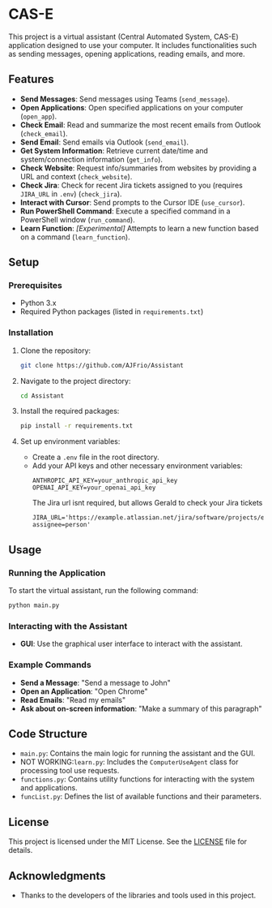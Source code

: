 # CAS-E

This project is a virtual assistant (Central Automated System, CAS-E) application designed to use your computer. It includes functionalities such as sending messages, opening applications, reading emails, and more.

## Features

- **Send Messages**: Send messages using Teams (`send_message`).
- **Open Applications**: Open specified applications on your computer (`open_app`).
- **Check Email**: Read and summarize the most recent emails from Outlook (`check_email`).
- **Send Email**: Send emails via Outlook (`send_email`).
- **Get System Information**: Retrieve current date/time and system/connection information (`get_info`).
- **Check Website**: Request info/summaries from websites by providing a URL and context (`check_website`).
- **Check Jira**: Check for recent Jira tickets assigned to you (requires `JIRA_URL` in `.env`) (`check_jira`).
- **Interact with Cursor**: Send prompts to the Cursor IDE (`use_cursor`).
- **Run PowerShell Command**: Execute a specified command in a PowerShell window (`run_command`).
- **Learn Function**: *[Experimental]* Attempts to learn a new function based on a command (`learn_function`).

## Setup

### Prerequisites

- Python 3.x
- Required Python packages (listed in `requirements.txt`)

### Installation

1. Clone the repository:
   ```bash
   git clone https://github.com/AJFrio/Assistant
   ```

2. Navigate to the project directory:
   ```bash
   cd Assistant
   ```

3. Install the required packages:
   ```bash
   pip install -r requirements.txt
   ```

4. Set up environment variables:
   - Create a `.env` file in the root directory.
   - Add your API keys and other necessary environment variables:
     ```
     ANTHROPIC_API_KEY=your_anthropic_api_key
     OPENAI_API_KEY=your_openai_api_key
     ```
     The Jira url isnt required, but allows Gerald to check your Jira tickets
     ```
     JIRA_URL='https://example.atlassian.net/jira/software/projects/example/boards/2/backlog?assignee=person'

## Usage

### Running the Application

To start the virtual assistant, run the following command:
```bash
python main.py
```

### Interacting with the Assistant

- **GUI**: Use the graphical user interface to interact with the assistant.

### Example Commands

- **Send a Message**: "Send a message to John"
- **Open an Application**: "Open Chrome"
- **Read Emails**: "Read my emails"
- **Ask about on-screen information**: "Make a summary of this paragraph"

## Code Structure

- `main.py`: Contains the main logic for running the assistant and the GUI.
- NOT WORKING:`learn.py`: Includes the `ComputerUseAgent` class for processing tool use requests.
- `functions.py`: Contains utility functions for interacting with the system and applications.
- `funcList.py`: Defines the list of available functions and their parameters.

## License

This project is licensed under the MIT License. See the [LICENSE](LICENSE) file for details.

## Acknowledgments

- Thanks to the developers of the libraries and tools used in this project.
